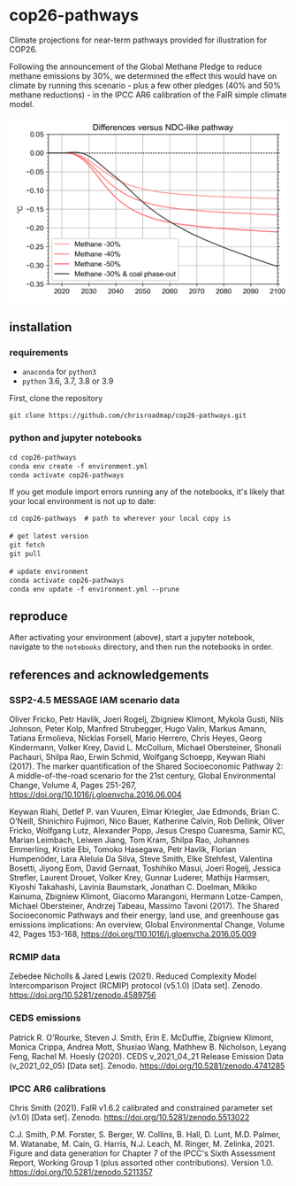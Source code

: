 # cop26-pathways
Climate projections for near-term pathways provided for illustration for COP26.

Following the announcement of the Global Methane Pledge to reduce methane emissions by 30%, we determined the effect this would have on climate by running this scenario - plus a few other pledges (40% and 50% methane reductions) - in the IPCC AR6 calibration of the FaIR simple climate model.

![Projections of 30%, 40% and 50% methane reductions by 2030 and their effect on global mean temperatures. In addition, a coal phase out by 2040 on top of a 30% methane reduction commitment is shown.](figures/difference-versus-ssp245.png)

## installation

### requirements
- `anaconda` for `python3`
- `python` 3.6, 3.7, 3.8 or 3.9

First, clone the repository
```
git clone https://github.com/chrisroadmap/cop26-pathways.git
```

### python and jupyter notebooks
```
cd cop26-pathways
conda env create -f environment.yml
conda activate cop26-pathways
```

If you get module import errors running any of the notebooks, it's likely that your local environment is not up to date:

```
cd cop26-pathways  # path to wherever your local copy is

# get latest version
git fetch
git pull

# update environment
conda activate cop26-pathways
conda env update -f environment.yml --prune
```

## reproduce

After activating your environment (above), start a jupyter notebook, navigate to the `notebooks` directory, and then run the notebooks in order.


## references and acknowledgements

### SSP2-4.5 MESSAGE IAM scenario data
Oliver Fricko, Petr Havlik, Joeri Rogelj, Zbigniew Klimont, Mykola Gusti, Nils Johnson, Peter Kolp, Manfred Strubegger, Hugo Valin, Markus Amann, Tatiana Ermolieva, Nicklas Forsell, Mario Herrero, Chris Heyes, Georg Kindermann, Volker Krey, David L. McCollum, Michael Obersteiner, Shonali Pachauri, Shilpa Rao, Erwin Schmid, Wolfgang Schoepp, Keywan Riahi (2017). The marker quantification of the Shared Socioeconomic Pathway 2: A middle-of-the-road scenario for the 21st century, Global Environmental Change, Volume 4, Pages 251-267, https://doi.org/10.1016/j.gloenvcha.2016.06.004

Keywan Riahi, Detlef P. van Vuuren, Elmar Kriegler, Jae Edmonds, Brian C. O’Neill, Shinichiro Fujimori, Nico Bauer, Katherine Calvin, Rob Dellink, Oliver Fricko, Wolfgang Lutz, Alexander Popp, Jesus Crespo Cuaresma, Samir KC, Marian Leimbach, Leiwen Jiang, Tom Kram, Shilpa Rao, Johannes Emmerling, Kristie Ebi, Tomoko Hasegawa, Petr Havlík, Florian Humpenöder, Lara Aleluia Da Silva, Steve Smith, Elke Stehfest, Valentina Bosetti, Jiyong Eom, David Gernaat, Toshihiko Masui, Joeri Rogelj, Jessica Strefler, Laurent Drouet, Volker Krey, Gunnar Luderer, Mathijs Harmsen, Kiyoshi Takahashi, Lavinia Baumstark, Jonathan C. Doelman, Mikiko Kainuma, Zbigniew Klimont, Giacomo Marangoni, Hermann Lotze-Campen, Michael Obersteiner, Andrzej Tabeau, Massimo Tavoni (2017). 
The Shared Socioeconomic Pathways and their energy, land use, and greenhouse gas emissions implications: An overview, Global Environmental Change, Volume 42, Pages 153-168, https://doi.org/110.1016/j.gloenvcha.2016.05.009

### RCMIP data
Zebedee Nicholls & Jared Lewis (2021). Reduced Complexity Model Intercomparison Project (RCMIP) protocol (v5.1.0) [Data set]. Zenodo. https://doi.org/10.5281/zenodo.4589756

### CEDS emissions
Patrick R. O'Rourke, Steven J. Smith, Erin E. McDuffie, Zbigniew Klimont, Monica Crippa, Andrea Mott, Shuxiao Wang, Mathhew B. Nicholson, Leyang Feng, Rachel M. Hoesly (2020). CEDS v_2021_04_21 Release Emission Data (v_2021_02_05) [Data set]. Zenodo. https://doi.org/10.5281/zenodo.4741285

### IPCC AR6 calibrations
Chris Smith (2021). FaIR v1.6.2 calibrated and constrained parameter set (v1.0) [Data set]. Zenodo. https://doi.org/10.5281/zenodo.5513022

C.J. Smith, P.M. Forster, S. Berger, W. Collins, B. Hall, D. Lunt, M.D. Palmer, M. Watanabe, M. Cain, G. Harris, N.J. Leach, M. Ringer, M. Zelinka, 2021. Figure and data generation for Chapter 7 of the IPCC's Sixth Assessment Report, Working Group 1 (plus assorted other contributions). Version 1.0. https://doi.org/10.5281/zenodo.5211357
